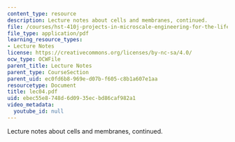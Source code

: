 ```yaml
---
content_type: resource
description: Lecture notes about cells and membranes, continued.
file: /courses/hst-410j-projects-in-microscale-engineering-for-the-life-sciences-spring-2007/ebec55e8748d6d0935ecbd86caf982a1_lec04.pdf
file_type: application/pdf
learning_resource_types:
- Lecture Notes
license: https://creativecommons.org/licenses/by-nc-sa/4.0/
ocw_type: OCWFile
parent_title: Lecture Notes
parent_type: CourseSection
parent_uid: ec0fd6b8-969e-d07b-f605-c8b1a607e1aa
resourcetype: Document
title: lec04.pdf
uid: ebec55e8-748d-6d09-35ec-bd86caf982a1
video_metadata:
  youtube_id: null
---
```

Lecture notes about cells and membranes, continued.